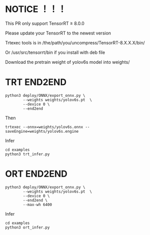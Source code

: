 # NOTICE ！！！
This PR only support TensorRT ≥ 8.0.0

Please update your TensorRT to the newest version

Trtexec tools is in /the/path/you/uncompress/TensorRT-8.X.X.X/bin/

Or /usr/src/tensorrt/bin if you install with deb file

Download the pretrain weight of yolov6s model into weights/
# TRT END2END
``` shell
python3 deploy/ONNX/export_onnx.py \
        --weights weights/yolov6s.pt  \
        --device 0 \
        --end2end
```
Then
``` shell
trtexec --onnx=weights/yolov6s.onnx --saveEngine=weights/yolov6s.engine
```
Infer
``` shell
cd examples
python3 trt_infer.py
```

# ORT END2END
``` shell
python3 deploy/ONNX/export_onnx.py \
        --weights weights/yolov6s.pt  \
        --device 0 \
        --end2end \
        --max-wh 6400
```
Infer
``` shell
cd examples
python3 ort_infer.py
```
